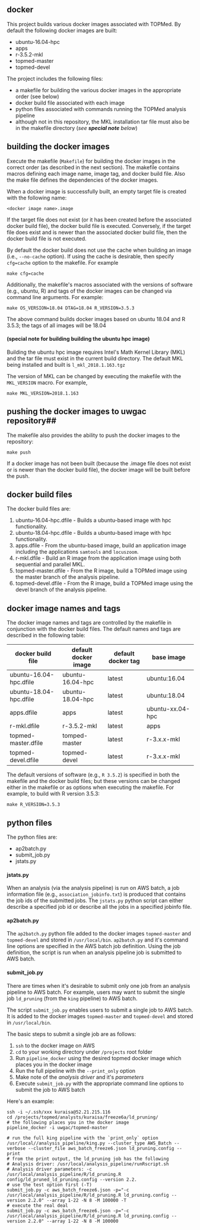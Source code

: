 ## docker ##

This project builds various docker images associated with TOPMed.  By default the following docker images are built:
- ubuntu-16.04-hpc
- apps
- r-3.5.2-mkl
- topmed-master
- topmed-devel

The project includes the following files:
- a makefile for building the various docker images in the appropriate order (see below)
- docker build file associated with each image
- python files associated with commands running the TOPMed analysis pipeline
- although not in this repository, the MKL installation tar file must also be in the makefile directory (_see **special note** below_)

## building the docker images ##
Execute the makefile (`Makefile`) for building the docker images in the correct order (as described in the next section).  The makefile contains macros defining each image name, image tag, and docker build file.  Also the make file defines the dependencies of the docker images.

When a docker image is successfully built, an empty target file is created with the following name:
```{r}
<docker image name>.image
```
If the target file does not exist (or it has been created before the associated docker build file), the docker build file is executed.  Conversely, if the target file does exist and is newer than the associated docker build file, then the docker build file is not executed.

By default the docker build does not use the cache when building an image (i.e., `--no-cache` option).  If using the cache is desirable, then specify `cfg=cache` option to the makefile.  For example
```{r}
make cfg=cache
```
Additionally, the makefile's macros associated with the versions of software (e.g., ubuntu, R) and tags of the docker images can be changed via command line arguments.  For example:
```{r}
make OS_VERSION=18.04 DTAG=18.04 R_VERSION=3.5.3
```
The above command builds docker images based on ubuntu 18.04 and R 3.5.3; the tags of all images will be 18.04

#### (special note for building building the ubuntu hpc image) ####
Building the ubuntu hpc image requires Intel's Math Kernel Library (MKL) and the tar file must exist in the current build directory.  The default MKL being installed and built is `l_mkl_2018.1.163.tgz`

The version of MKL can be changed by executing the makefile with the `MKL_VERSION` macro.  For example,

```{r}
make MKL_VERSION=2018.1.163
```

## pushing the docker images to uwgac repository##
The makefile also provides the ability to push the docker images to the repository:
```{r}
make push
```

If a docker image has not been built (because the .image file does not exist or is newer than the docker build file), the docker image will be built before the push.

## docker build files ##
The docker build files are:
1. ubuntu-16.04-hpc.dfile - Builds a ubuntu-based image with hpc functionality.
2. ubuntu-18.04-hpc.dfile - Builds a ubuntu-based image with hpc functionality.
3. apps.dfile - From the ubuntu-based image, build an application image including the applications `samtools` and `locuszoom`.
4. r-mkl.dfile - Build an R image from the application image using both sequential and parallel MKL.
5. topmed-master.dfile - From the R image, build a TOPMed image using the master branch of the analysis pipeline.
6. topmed-devel.dfile - From the R image, build a TOPMed image using the devel branch of the analysis pipeline.

## docker image names and tags ##
The docker image names and tags are controlled by the makefile in conjunction with the docker build files.  The default names and tags are described in the following table:

| docker build file | default docker image | default docker tag | base image |
| --- | --- | --- | --- |
| ubuntu-16.04-hpc.dfile | ubuntu-16.04-hpc | latest | ubuntu:16.04 |
| ubuntu-18.04-hpc.dfile | ubuntu-18.04-hpc | latest | ubuntu:18.04
| apps.dfile | apps | latest | ubuntu-xx.04-hpc |
| r-mkl.dfile | r-3.5.2-mkl | latest | apps |
| topmed-master.dfile | tomped-master | latest | r-3.x.x-mkl |
| topmed-devel.dfile | topmed-devel | latest | r-3.x.x-mkl |

The default versions of software (e.g., `R 3.5.2`) is specified in both the makefile and the docker build files; but these versions can be changed either in the makefile or as options when executing the makefile.  For example, to build with R version 3.5.3:

```{r}
make R_VERSION=3.5.3
```
## python files ##
The python files are:
- ap2batch.py
- submit_job.py
- jstats.py

#### jstats.py ####
When an analysis (via the analysis pipeline) is run on AWS batch, a job information file (e.g., `association_jobinfo.txt`) is produced that contains the job ids of the submitted jobs.  The `jstats.py` python script can either describe a specified job id or describe all the jobs in a specified jobinfo file.

#### ap2batch.py ####
The `ap2batch.py` python file added to the docker images `topmed-master` and `topmed-devel` and stored in `/usr/local/bin`. `ap2batch.py` and it's command line options are specified in the AWS batch job definition. Using the job definition, the script is run when an analysis pipeline job is submitted to AWS batch.

#### submit_job.py ####
There are times when it's desirable to submit only one job from an analysis pipeline to AWS batch.  For example, users may want to submit the single job `ld_pruning` (from the `king` pipeline) to AWS batch.  

The script `submit_job.py` enables users to submit a single job to AWS batch.  It is added to the docker images `topmed-master` and `topmed-devel` and stored in `/usr/local/bin`.

The basic steps to submit a single job are as follows:
1. `ssh` to the docker image on AWS
2. `cd` to your working directory under `/projects` root folder
3. Run `pipeline_docker` using the desired topmed docker image which places you in the docker image
4. Run the full pipeline with the `--print_only` option
5. Make note of the _analysis driver_ and it's _parameters_
6. Execute `submit_job.py` with the appropriate command line options to submit the job to AWS batch

Here's an example:
```
ssh -i ~/.ssh/xxx kuraisa@52.21.215.116
cd /projects/topmed/analysts/kuraisa/freeze6a/ld_pruning/
# the following places you in the docker image
pipeline_docker -i uwgac/topmed-master

# run the full king pipeline with the `print_only` option
/usr/local//analysis_pipeline/king.py --cluster_type AWS_Batch --verbose --cluster_file aws_batch_freeze6.json ld_pruning.config --print
# from the print output, the ld_pruning job has the following
# Analysis driver: /usr/local/analysis_pipeline/runRscript.sh
# Analysis driver parameters: -c /usr/local/analysis_pipeline/R/ld_pruning.R config/ld_pruned_ld_pruning.config --version 2.2.
# use the test option first (-T)
submit_job.py -c aws_batch_freeze6.json -p="-c /usr/local/analysis_pipeline/R/ld_pruning.R ld_pruning.config --version 2.2.0" --array 1-22 -N 8 -M 100000 -T
# execute the real deal
submit_job.py -c aws_batch_freeze6.json -p="-c /usr/local/analysis_pipeline/R/ld_pruning.R ld_pruning.config --version 2.2.0" --array 1-22 -N 8 -M 100000
```

